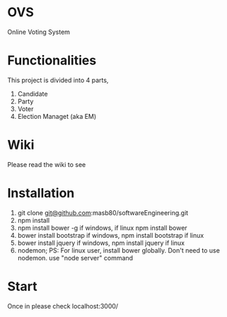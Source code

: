 # OVS
Online Voting System

# Functionalities
This project is divided into 4 parts,
1. Candidate
2. Party
3. Voter
4. Election Managet (aka EM)

# Wiki
Please read the wiki to see 

# Installation
1. git clone git@github.com:masb80/softwareEngineering.git
2. npm install
3. npm install bower -g if windows, if linux npm install bower
4. bower install bootstrap if windows, npm install bootstrap if linux
5. bower install jquery if windows, npm install jquery if linux
6. nodemon;
PS: For linux user, install bower globally. Don't need to use nodemon. use "node server" command

# Start
Once in please check localhost:3000/
